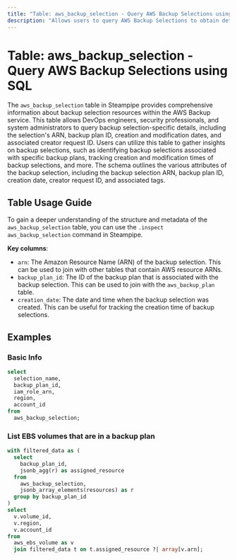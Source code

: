 ```yaml
---
title: "Table: aws_backup_selection - Query AWS Backup Selections using SQL"
description: "Allows users to query AWS Backup Selections to obtain detailed information about the backup selection resources within AWS Backup service."
---
```


# Table: aws_backup_selection - Query AWS Backup Selections using SQL

The `aws_backup_selection` table in Steampipe provides comprehensive information about backup selection resources within the AWS Backup service. This table allows DevOps engineers, security professionals, and system administrators to query backup selection-specific details, including the selection's ARN, backup plan ID, creation and modification dates, and associated creator request ID. Users can utilize this table to gather insights on backup selections, such as identifying backup selections associated with specific backup plans, tracking creation and modification times of backup selections, and more. The schema outlines the various attributes of the backup selection, including the backup selection ARN, backup plan ID, creation date, creator request ID, and associated tags.

## Table Usage Guide

To gain a deeper understanding of the structure and metadata of the `aws_backup_selection` table, you can use the `.inspect aws_backup_selection` command in Steampipe.

**Key columns**:

- `arn`: The Amazon Resource Name (ARN) of the backup selection. This can be used to join with other tables that contain AWS resource ARNs.
- `backup_plan_id`: The ID of the backup plan that is associated with the backup selection. This can be used to join with the `aws_backup_plan` table.
- `creation_date`: The date and time when the backup selection was created. This can be useful for tracking the creation time of backup selections.

## Examples

### Basic Info

```sql
select
  selection_name,
  backup_plan_id,
  iam_role_arn,
  region,
  account_id
from
  aws_backup_selection;
```

### List EBS volumes that are in a backup plan

```sql
with filtered_data as (
  select
    backup_plan_id,
    jsonb_agg(r) as assigned_resource
  from
    aws_backup_selection,
    jsonb_array_elements(resources) as r
  group by backup_plan_id
)
select
  v.volume_id,
  v.region,
  v.account_id
from
  aws_ebs_volume as v
  join filtered_data t on t.assigned_resource ?| array[v.arn];
```
